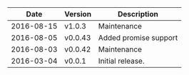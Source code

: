 | Date        | Version | Description |
| ----------- | ------- | ----------- |
| 2016-08-15  | v1.0.3  | Maintenance |
| 2016-08-05  | v0.0.43 | Added promise support |
| 2016-08-03  | v0.0.42 | Maintenance |
| 2016-03-04  | v0.0.1  | Initial release. |
